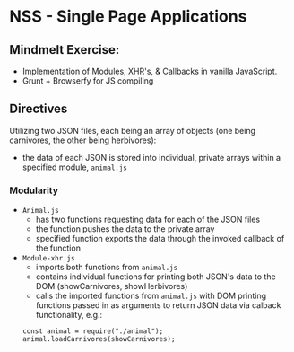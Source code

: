 # NSS - Single Page Applications

## Mindmelt Exercise:
* Implementation of Modules, XHR's, & Callbacks in vanilla JavaScript.
* Grunt + Browserfy for JS compiling

## Directives
Utilizing two JSON files, each being an array of objects (one being carnivores, the other being herbivores):
* the data of each JSON is stored into individual, private arrays within a specified module, `animal.js`
### Modularity
* `Animal.js` 
  * has two functions requesting data for each of the JSON files
  * the function pushes the data to the private array
  * specified function exports the data through the invoked callback of the function
* `Module-xhr.js` 
  * imports both functions from `animal.js`
  * contains individual functions for printing both JSON's data to the DOM (showCarnivores, showHerbivores)
  * calls the imported functions from `animal.js` with DOM printing functions passed in as arguments to return JSON data via calback functionality, e.g.:
  ```
  const animal = require("./animal");
  animal.loadCarnivores(showCarnivores);
  ```
